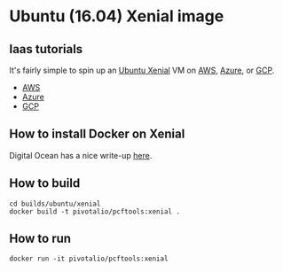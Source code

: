 # Ubuntu (16.04) Xenial image

## Iaas tutorials

It's fairly simple to spin up an [Ubuntu Xenial](http://releases.ubuntu.com/16.04/) VM on [AWS](https://aws.amazon.com/marketplace/pp/B07JGBZNQJ), [Azure](https://azuremarketplace.microsoft.com/en/marketplace/apps/Canonical.UbuntuServer?tab=PlansAndPrice), or [GCP](https://console.cloud.google.com/marketplace/details/ubuntu-os-cloud/ubuntu-xenial?pli=1).

* [AWS](https://medium.com/@jeevananandanne/guide-to-set-up-ubuntu-16-04-on-aws-ec2-instance-745f3433f16)
* [Azure](https://docs.microsoft.com/en-us/azure/virtual-machines/linux/quick-create-portal)
* [GCP](https://cloud.google.com/compute/docs/quickstart-linux)

## How to install Docker on Xenial

Digital Ocean has a nice write-up [here](https://www.digitalocean.com/community/tutorials/how-to-install-and-use-docker-on-ubuntu-16-04).

## How to build

```
cd builds/ubuntu/xenial
docker build -t pivotalio/pcftools:xenial .
```

## How to run

```
docker run -it pivotalio/pcftools:xenial
```
